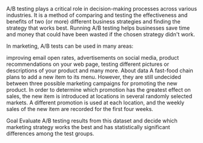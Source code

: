 A/B testing plays a critical role in decision-making processes across various industries. It is a method of comparing and testing the effectiveness and benefits of two (or more) different business strategies and finding the strategy that works best. Running A/B testing helps businesses save time and money that could have been wasted if the chosen strategy didn't work.

In marketing, A/B tests can be used in many areas:

improving email open rates,
advertisements on social media,
product recommendations on your web page,
testing different pictures or descriptions of your product and many more.
About data
A fast-food chain plans to add a new item to its menu. However, they are still undecided between three possible marketing campaigns for promoting the new product. In order to determine which promotion has the greatest effect on sales, the new item is introduced at locations in several randomly selected markets. A different promotion is used at each location, and the weekly sales of the new item are recorded for the first four weeks.

Goal
Evaluate A/B testing results from this dataset and decide which marketing strategy works the best and has statistically significant differences among the test groups.
